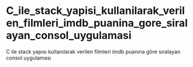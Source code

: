 # C_ile_stack_yapisi_kullanilarak_verilen_filmleri_imdb_puanina_gore_siralayan_consol_uygulamasi
C ile stack yapısı kullanılarak verilen filmleri imdb puanına göre sıralayan consol uygulaması
